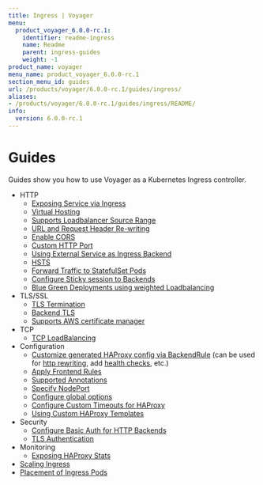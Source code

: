 ```yaml
---
title: Ingress | Voyager
menu:
  product_voyager_6.0.0-rc.1:
    identifier: readme-ingress
    name: Readme
    parent: ingress-guides
    weight: -1
product_name: voyager
menu_name: product_voyager_6.0.0-rc.1
section_menu_id: guides
url: /products/voyager/6.0.0-rc.1/guides/ingress/
aliases:
- /products/voyager/6.0.0-rc.1/guides/ingress/README/
info:
  version: 6.0.0-rc.1
---
```


# Guides

Guides show you how to use Voyager as a Kubernetes Ingress controller.

- HTTP
  - [Exposing Service via Ingress](/products/voyager/6.0.0-rc.1/guides/ingress/http/single-service)
  - [Virtual Hosting](/products/voyager/6.0.0-rc.1/guides/ingress/http/virtual-hosting)
  - [Supports Loadbalancer Source Range](/products/voyager/6.0.0-rc.1/guides/ingress/http/source-range)
  - [URL and Request Header Re-writing](/products/voyager/6.0.0-rc.1/guides/ingress/http/rewrite-rules)
  - [Enable CORS](/products/voyager/6.0.0-rc.1/guides/ingress/http/cors)
  - [Custom HTTP Port](/products/voyager/6.0.0-rc.1/guides/ingress/http/custom-http-port)
  - [Using External Service as Ingress Backend](/products/voyager/6.0.0-rc.1/guides/ingress/http/external-svc)
  - [HSTS](/products/voyager/6.0.0-rc.1/guides/ingress/http/hsts)
  - [Forward Traffic to StatefulSet Pods](/products/voyager/6.0.0-rc.1/guides/ingress/http/statefulset-pod)
  - [Configure Sticky session to Backends](/products/voyager/6.0.0-rc.1/guides/ingress/http/sticky-session)
  - [Blue Green Deployments using weighted Loadbalancing](/products/voyager/6.0.0-rc.1/guides/ingress/http/blue-green-deployment)
- TLS/SSL
  - [TLS Termination](/products/voyager/6.0.0-rc.1/guides/ingress/tls/overview)
  - [Backend TLS](/products/voyager/6.0.0-rc.1/guides/ingress/tls/backend-tls)
  - [Supports AWS certificate manager](/products/voyager/6.0.0-rc.1/guides/ingress/tls/aws-cert-manager)
- TCP
  - [TCP LoadBalancing](/products/voyager/6.0.0-rc.1/guides/ingress/tcp/overview)
- Configuration
  - [Customize generated HAProxy config via BackendRule](/products/voyager/6.0.0-rc.1/guides/ingress/configuration/backend-rule) (can be used for [http rewriting](https://www.haproxy.com/doc/aloha/7.0/haproxy/http_rewriting.html), add [health checks](https://www.haproxy.com/doc/aloha/7.0/haproxy/healthchecks.html), etc.)
  - [Apply Frontend Rules](/products/voyager/6.0.0-rc.1/guides/ingress/configuration/frontend-rule)
  - [Supported Annotations](/products/voyager/6.0.0-rc.1/guides/ingress/configuration/annotations)
  - [Specify NodePort](/products/voyager/6.0.0-rc.1/guides/ingress/configuration/node-port)
  - [Configure global options](/products/voyager/6.0.0-rc.1/guides/ingress/configuration/default-options)
  - [Configure Custom Timeouts for HAProxy](/products/voyager/6.0.0-rc.1/guides/ingress/configuration/default-timeouts)
  - [Using Custom HAProxy Templates](/products/voyager/6.0.0-rc.1/guides/ingress/configuration/custom-templates)
- Security
  - [Configure Basic Auth for HTTP Backends](/products/voyager/6.0.0-rc.1/guides/ingress/security/basic-auth)
  - [TLS Authentication](/products/voyager/6.0.0-rc.1/guides/ingress/security/tls-auth)
- Monitoring
  - [Exposing HAProxy Stats](/products/voyager/6.0.0-rc.1/guides/ingress/monitoring/stats)
- [Scaling Ingress](/products/voyager/6.0.0-rc.1/guides/ingress/scaling)
- [Placement of Ingress Pods](/products/voyager/6.0.0-rc.1/guides/ingress/pod-placement)
